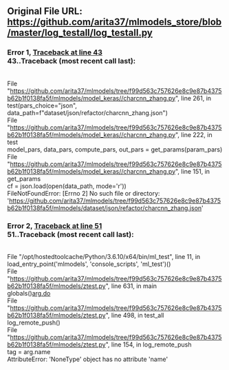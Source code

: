 ## Original File URL: https://github.com/arita37/mlmodels_store/blob/master/log_testall/log_testall.py


### Error 1, [Traceback at line 43](https://github.com/arita37/mlmodels_store/blob/master/log_testall/log_testall.py#L43)<br />43..Traceback (most recent call last):
<br />  File "https://github.com/arita37/mlmodels/tree/f99d563c757626e8c9e87b4375b62b1f0138fa5f/mlmodels/model_keras//charcnn_zhang.py", line 261, in <module>
<br />    test(pars_choice="json", data_path=f"dataset/json/refactor/charcnn_zhang.json")
<br />  File "https://github.com/arita37/mlmodels/tree/f99d563c757626e8c9e87b4375b62b1f0138fa5f/mlmodels/model_keras//charcnn_zhang.py", line 222, in test
<br />    model_pars, data_pars, compute_pars, out_pars = get_params(param_pars)
<br />  File "https://github.com/arita37/mlmodels/tree/f99d563c757626e8c9e87b4375b62b1f0138fa5f/mlmodels/model_keras//charcnn_zhang.py", line 151, in get_params
<br />    cf = json.load(open(data_path, mode='r'))
<br />FileNotFoundError: [Errno 2] No such file or directory: 'https://github.com/arita37/mlmodels/tree/f99d563c757626e8c9e87b4375b62b1f0138fa5f/mlmodels/dataset/json/refactor/charcnn_zhang.json'



### Error 2, [Traceback at line 51](https://github.com/arita37/mlmodels_store/blob/master/log_testall/log_testall.py#L51)<br />51..Traceback (most recent call last):
<br />  File "/opt/hostedtoolcache/Python/3.6.10/x64/bin/ml_test", line 11, in <module>
<br />    load_entry_point('mlmodels', 'console_scripts', 'ml_test')()
<br />  File "https://github.com/arita37/mlmodels/tree/f99d563c757626e8c9e87b4375b62b1f0138fa5f/mlmodels/ztest.py", line 631, in main
<br />    globals()[arg.do](arg)
<br />  File "https://github.com/arita37/mlmodels/tree/f99d563c757626e8c9e87b4375b62b1f0138fa5f/mlmodels/ztest.py", line 498, in test_all
<br />    log_remote_push()
<br />  File "https://github.com/arita37/mlmodels/tree/f99d563c757626e8c9e87b4375b62b1f0138fa5f/mlmodels/ztest.py", line 154, in log_remote_push
<br />    tag = arg.name
<br />AttributeError: 'NoneType' object has no attribute 'name'
